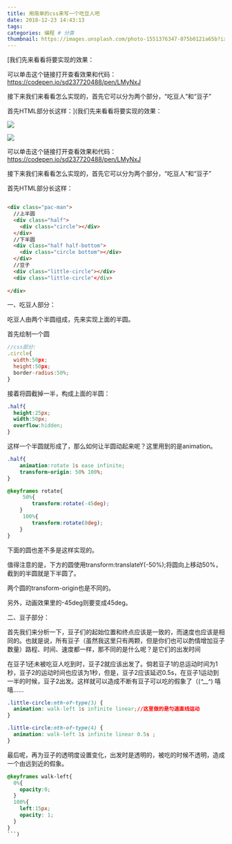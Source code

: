 ```yaml
---
title: 用简单的css来写一个吃豆人吧
date: 2018-12-23 14:43:13
tags:
categories: 编程 # 分类
thumbnail: https://images.unsplash.com/photo-1551376347-075b0121a65b?ixlib=rb-1.2.1&ixid=eyJhcHBfaWQiOjEyMDd9&auto=format&fit=crop&w=400&q=60
---
```

[我们先来看看将要实现的效果：

  

可以单击这个链接打开查看效果和代码：https://codepen.io/sd237720488/pen/LMyNxJ

 

接下来我们来看看怎么实现的，首先它可以分为两个部分，“吃豆人”和“豆子”

首先HTML部分长这样：](我们先来看看将要实现的效果：

  
![](https://user-gold-cdn.xitu.io/2019/3/7/16956e5c52c72eaa?w=277&h=169&f=png&s=3610)


![](https://user-gold-cdn.xitu.io/2019/3/7/16956e5d84d909da?w=306&h=208&f=png&s=4199)

可以单击这个链接打开查看效果和代码：https://codepen.io/sd237720488/pen/LMyNxJ

 

接下来我们来看看怎么实现的，首先它可以分为两个部分，“吃豆人”和“豆子”

首先HTML部分长这样：

```html

<div class="pac-man">
  //上半圆
  <div class="half">
    <div class="circle"></div>
  </div>
  //下半圆
  <div class="half half-bottom">
    <div class="circle bottom"></div>
  </div>
  //豆子
  <div class="little-circle"></div>
  <div class="little-circle"</div>
  
</div>

```

一、吃豆人部分：

吃豆人由两个半圆组成，先来实现上面的半圆。

首先绘制一个圆

```js
//css部分:
.circle{
  width:50px;
  height:50px;
  border-radius:50%;        
}
```

接着将圆截掉一半，构成上面的半圆：

```css
.half{
  height:25px;
  width:50px;
  overflow:hidden;    
}
```

这样一个半圆就形成了，那么如何让半圆动起来呢？这里用到的是animation。

```css
.half{
    animation:rotate 1s ease infinite;
    transform-origin: 50% 100%;
}

@keyframes rotate{
     50%{
        transform:rotate(-45deg);
    }  
     100%{
        transform:rotate(0deg);
    }  
}

```
下面的圆也差不多是这样实现的。

值得注意的是，下方的圆使用transform:translateY(-50%);将圆向上移动50%，截到的半圆就是下半圆了。

两个圆的transform-origin也是不同的。

另外，动画效果里的-45deg则要变成45deg。

二、豆子部分：

 

首先我们来分析一下，豆子们的起始位置和终点应该是一致的，而速度也应该是相同的。也就是说，所有豆子（虽然我这里只有两颗，但是你们也可以酌情增加豆子数量）路程、时间、速度都一样，那不同的是什么呢？是它们的出发时间

在豆子1还未被吃豆人吃到时，豆子2就应该出发了。倘若豆子1的总运动时间为1秒，豆子2的运动时间也应该为1秒，但是，豆子2应该延迟0.5s，在豆子1运动到一半的时候，豆子2出发。这样就可以造成不断有豆子可以吃的假象了（(*^__^*) 嘻嘻……

```css
.little-circle:nth-of-type(3) {
  animation: walk-left 1s infinite linear;//这里做的是匀速直线运动
}

.little-circle:nth-of-type(4) {
  animation: walk-left 1s infinite linear 0.5s ;
}
```

最后呢，再为豆子的透明度设置变化，出发时是透明的，被吃的时候不透明，造成一个由远到近的假象。

```css
@keyframes walk-left{
  0%{
    opacity:0;
  }
  100%{
    left:15px;
    opacity: 1;
  }
}
```)